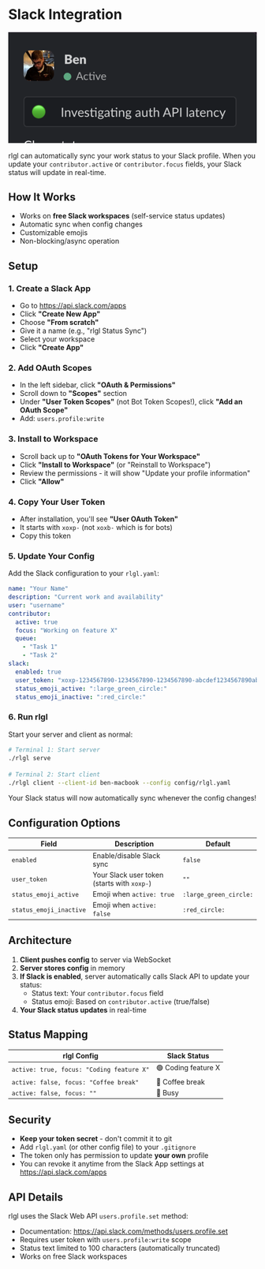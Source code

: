 # Slack Integration

![Slack Integration](https://github.com/benwsapp/rlgl/blob/main/img/slack.png)

rlgl can automatically sync your work status to your Slack profile. When you update your `contributor.active` or `contributor.focus` fields, your Slack status will update in real-time.

## How It Works

- Works on **free Slack workspaces** (self-service status updates)
- Automatic sync when config changes
- Customizable emojis
- Non-blocking/async operation

## Setup

### 1. Create a Slack App

- Go to https://api.slack.com/apps
- Click **"Create New App"**
- Choose **"From scratch"**
- Give it a name (e.g., "rlgl Status Sync")
- Select your workspace
- Click **"Create App"**

### 2. Add OAuth Scopes

- In the left sidebar, click **"OAuth & Permissions"**
- Scroll down to **"Scopes"** section
- Under **"User Token Scopes"** (not Bot Token Scopes!), click **"Add an OAuth Scope"**
- Add: `users.profile:write`

### 3. Install to Workspace

- Scroll back up to **"OAuth Tokens for Your Workspace"**
- Click **"Install to Workspace"** (or "Reinstall to Workspace")
- Review the permissions - it will show "Update your profile information"
- Click **"Allow"**

### 4. Copy Your User Token

- After installation, you'll see **"User OAuth Token"**
- It starts with `xoxp-` (not `xoxb-` which is for bots)
- Copy this token

### 5. Update Your Config

Add the Slack configuration to your `rlgl.yaml`:

```yaml
name: "Your Name"
description: "Current work and availability"
user: "username"
contributor:
  active: true
  focus: "Working on feature X"
  queue:
    - "Task 1"
    - "Task 2"
slack:
  enabled: true
  user_token: "xoxp-1234567890-1234567890-1234567890-abcdef1234567890abcdef1234567890"
  status_emoji_active: ":large_green_circle:"
  status_emoji_inactive: ":red_circle:"
```

### 6. Run rlgl

Start your server and client as normal:

```bash
# Terminal 1: Start server
./rlgl serve

# Terminal 2: Start client
./rlgl client --client-id ben-macbook --config config/rlgl.yaml
```

Your Slack status will now automatically sync whenever the config changes!

## Configuration Options

| Field | Description | Default |
|-------|-------------|---------|
| `enabled` | Enable/disable Slack sync | `false` |
| `user_token` | Your Slack user token (starts with `xoxp-`) | `""` |
| `status_emoji_active` | Emoji when `active: true` | `:large_green_circle:` |
| `status_emoji_inactive` | Emoji when `active: false` | `:red_circle:` |

## Architecture

1. **Client pushes config** to server via WebSocket
2. **Server stores config** in memory
3. **If Slack is enabled**, server automatically calls Slack API to update your status:
   - Status text: Your `contributor.focus` field
   - Status emoji: Based on `contributor.active` (true/false)
4. **Your Slack status updates** in real-time

## Status Mapping

| rlgl Config | Slack Status |
|-------------|--------------|
| `active: true, focus: "Coding feature X"` | 🟢 Coding feature X |
| `active: false, focus: "Coffee break"` | 🔴 Coffee break |
| `active: false, focus: ""` | 🔴 Busy |

## Security

- **Keep your token secret** - don't commit it to git
- Add `rlgl.yaml` (or other config file) to your `.gitignore`
- The token only has permission to update **your own** profile
- You can revoke it anytime from the Slack App settings at https://api.slack.com/apps

## API Details

rlgl uses the Slack Web API `users.profile.set` method:
- Documentation: https://api.slack.com/methods/users.profile.set
- Requires user token with `users.profile:write` scope
- Status text limited to 100 characters (automatically truncated)
- Works on free Slack workspaces
